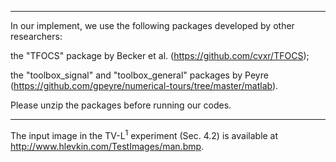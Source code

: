 ************************
In our implement, we use the following packages developed by other researchers:

the "TFOCS" package by Becker et al. (https://github.com/cvxr/TFOCS);

the "toolbox_signal" and "toolbox_general" packages by Peyre (https://github.com/gpeyre/numerical-tours/tree/master/matlab).

Please unzip the packages before running our codes.
************************
The input image in the TV-L$^1$ experiment (Sec. 4.2) is available at http://www.hlevkin.com/TestImages/man.bmp.
